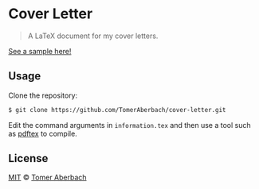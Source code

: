 # Cover Letter

> A LaTeX document for my cover letters.

[See a sample here!](https://github.com/TomerAberbach/cover-letter/blob/master/cover-letter.pdf)

## Usage

Clone the repository:

```sh
$ git clone https://github.com/TomerAberbach/cover-letter.git
```

Edit the command arguments in `information.tex` and then use a tool such as [pdftex](https://www.tug.org/applications/pdftex) to compile.

## License

[MIT](https://github.com/TomerAberbach/cover-letter/blob/master/license) © [Tomer Aberbach](https://github.com/TomerAberbach)
